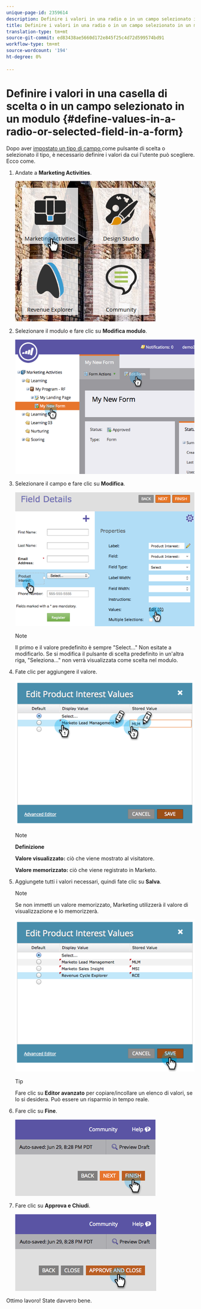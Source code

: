 ```yaml
---
unique-page-id: 2359614
description: Definire i valori in una radio o in un campo selezionato in un modulo - Documenti Marketo - Documentazione prodotto
title: Definire i valori in una radio o in un campo selezionato in un modulo
translation-type: tm+mt
source-git-commit: ed83438ae5660d172e845f25c4d72d599574bd91
workflow-type: tm+mt
source-wordcount: '194'
ht-degree: 0%

---
```



# Definire i valori in una casella di scelta o in un campo selezionato in un modulo {#define-values-in-a-radio-or-selected-field-in-a-form}

Dopo aver [impostato un tipo di campo ](/help/marketo/product-docs/administration/field-management/change-the-type-of-a-marketo-custom-field.md) come pulsante di scelta o selezionato il tipo, è necessario definire i valori da cui l&#39;utente può scegliere. Ecco come.

1. Andate a **Marketing Activities**.

   ![](assets/ma.png)

1. Selezionare il modulo e fare clic su **Modifica modulo**.

   ![](assets/image2014-9-15-16-3a28-3a56.png)

1. Selezionare il campo e fare clic su **Modifica**.

   ![](assets/image2014-9-15-16-3a29-3a6.png)

   >[!NOTE]
   >
   >Il primo e il valore predefinito è sempre &quot;Select...&quot; Non esitate a modificarlo. Se si modifica il pulsante di scelta predefinito in un&#39;altra riga, &quot;Seleziona...&quot; non verrà visualizzata come scelta nel modulo.

1. Fate clic per aggiungere il valore.

   ![](assets/image2014-9-15-16-3a29-3a18.png)

   >[!NOTE]
   >
   >**Definizione**
   >
   >**Valore visualizzato:** ciò che viene mostrato al visitatore.
   >
   >**Valore memorizzato:** ciò che viene registrato in Marketo.

1. Aggiungete tutti i valori necessari, quindi fate clic su **Salva**.

   >[!NOTE]
   >
   >Se non immetti un valore memorizzato, Marketing utilizzerà il valore di visualizzazione e lo memorizzerà.

   ![](assets/image2014-9-15-16-3a29-3a30.png)

   >[!TIP]
   >
   >Fare clic su **Editor avanzato** per copiare/incollare un elenco di valori, se lo si desidera. Può essere un risparmio in tempo reale.

1. Fare clic su **Fine**.

   ![](assets/image2014-9-15-16-3a29-3a43.png)

1. Fare clic su **Approva e Chiudi**.

   ![](assets/image2014-9-15-16-3a29-3a57.png)

Ottimo lavoro! State davvero bene.
